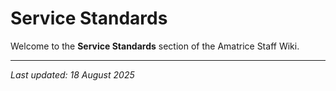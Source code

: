 # Service Standards

Welcome to the **Service Standards** section of the Amatrice Staff Wiki.

---

*Last updated: 18 August 2025*